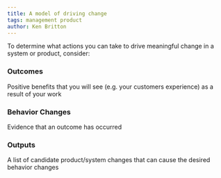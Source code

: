 ```yaml
---
title: A model of driving change
tags: management product
author: Ken Britton
---
```


To determine what actions you can take to drive meaningful change in a system or product, consider:

### Outcomes
Positive benefits that you will see (e.g. your customers experience) as a result of your work

### Behavior Changes
Evidence that an outcome has occurred

### Outputs
A list of candidate product/system changes that can cause the desired behavior changes
